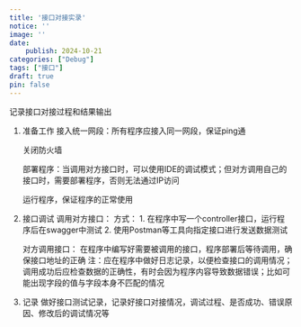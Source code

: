 ```yaml
---
title: '接口对接实录'
notice: ''
image: ''
date:
    publish: 2024-10-21
categories: ["Debug"]
tags: ["接口"]
draft: true
pin: false
---
```

记录接口对接过程和结果输出

1. 准备工作
	接入统一网段：所有程序应接入同一网段，保证ping通
	
	关闭防火墙

	部署程序：当调用对方接口时，可以使用IDE的调试模式；但对方调用自己的接口时，需要部署程序，否则无法通过IP访问

	运行程序，保证程序的正常使用

2. 接口调试
	调用对方接口：
		方式：
		1. 在程序中写一个controller接口，运行程序后在swagger中测试 
		2. 使用Postman等工具向指定接口进行发送数据测试

	对方调用接口：
		在程序中编写好需要被调用的接口，程序部署后等待调用，确保接口地址的正确
		注：应在程序中做好日志记录，以便检查接口的调用情况；调用成功后应检查数据的正确性，有时会因为程序内容导致数据错误；比如可能出现字段的值与字段本身不匹配的情况

3. 记录
	做好接口测试记录，记录好接口对接情况，调试过程、是否成功、错误原因、修改后的调试情况等